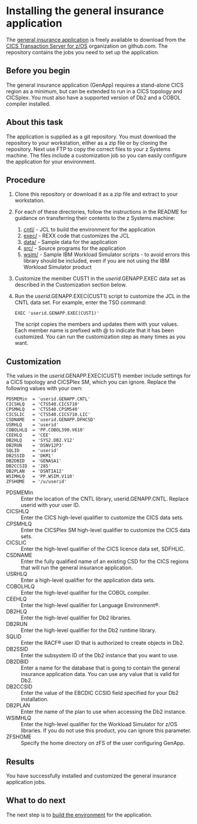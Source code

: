 # Installing the general insurance application

The [general insurance application](https://github.com/cicsdev/cics-genapp) is freely available to download from the
[CICS Transaction Server for z/OS](https://github.com/cicsdev) organization on github.com. The repository contains
the jobs you need to set up the application.


## Before you begin

The general insurance application (GenApp) requires a stand-alone CICS region as a minimum, but can be extended to
run in a CICS topology and CICSplex. You must also have a supported version of Db2 and a COBOL compiler installed.

## About this task

The application is supplied as a git repository. You must download the repository to your workstation, either as a zip
file or by cloning the repository. Next use FTP to copy the correct files to your z Systems machine. The files include
a customization job so you can easily configure the application for your environment.

## Procedure

1. Clone this repository or download it as a zip file and extract to your workstation.

1. For each of these directories, follow the instructions in the README for guidance on transferring their
contents to the z Systems machine:
   1. [cntl/](cntl/README.md) - JCL to build the environment for the application
   1. [exec/](exec/README.md) - REXX code that customizes the JCL
   1. [data/](data/README.md) - Sample data for the application
   1. [src/](src/README.md) - Source programs for the application
   1. [wsim/](wsim/README.md) - Sample IBM Workload Simulator scripts - to avoid errors this library should be
      included, even if you are not using the IBM Workload Simulator product

1. Customize the member CUST1 in the *userid*.GENAPP.EXEC data set as described in the Customization section below.

1. Run the *userid*.GENAPP.EXEC(CUST1) script to customize the JCL in the CNTL data set. For example, enter the TSO
command:

   `EXEC 'userid.GENAPP.EXEC(CUST1)'`

   The script copies the members and updates them with your values. Each member name is prefixed with @ to indicate that
   it has been customized. You can run the customization step as many times as you want.

## Customization

The values in the *userid*.GENAPP.EXEC(CUST1) member include settings for a CICS topology and CICSPlex SM, which you can
ignore. Replace the following values with your own:

```
PDSMEMin  = 'userid.GENAPP.CNTL'
CICSHLQ   = 'CTS540.CICS710'
CPSMHLQ   = 'CTS540.CPSM540'
CICSLIC   = 'CTS540.CICS710.LIC'
CSDNAME   = 'userid.GENAPP.DFHCSD'
USRHLQ    = 'userid'
COBOLHLQ  = 'PP.COBOL390.V610'
CEEHLQ    = 'CEE'
DB2HLQ    = 'SYS2.DB2.V12'
DB2RUN    = 'DSNV12P3'
SQLID     = 'userid'
DB2SSID   = 'DKM1'
DB2DBID   = 'GENASA1'
DB2CCSID  = '285'
DB2PLAN   = 'DSNTIA12'
WSIMHLQ   = 'PP.WSIM.V110'
ZFSHOME   = '/u/userid'
```

<dl>
<dt>PDSMEMin</dt>
    <dd>Enter the location of the CNTL library, userid.GENAPP.CNTL. Replace userid with your user ID.</dd>

<dt>CICSHLQ</dt>
    <dd>Enter the CICS high-level qualifier to customize the CICS data sets.</dd>

<dt>CPSMHLQ</dt>
    <dd>Enter the CICSPlex SM high-level qualifier to customize the CICS data sets.</dd>

<dt>CICSLIC</dt>
    <dd>Enter the high-level qualifier of the CICS licence data set, SDFHLIC.</dd>

<dt>CSDNAME</dt>
    <dd>Enter the fully qualified name of an existing CSD for the CICS regions that will run the general insurance
    application.</dd>

<dt>USRHLQ</dt>
    <dd>Enter a high-level qualifier for the application data sets.</dd>

<dt>COBOLHLQ</dt>
    <dd>Enter the high-level qualifier for the COBOL compiler.</dd>

<dt>CEEHLQ</dt>
    <dd>Enter the high-level qualifier for Language Environment®.</dd>

<dt>DB2HLQ</dt>
    <dd>Enter the high-level qualifier for Db2 libraries.</dd>

<dt>DB2RUN</dt>
    <dd>Enter the high-level qualifier for the Db2 runtime library.</dd>

<dt>SQLID</dt>
    <dd>Enter the RACF® user ID that is authorized to create objects in Db2.</dd>

<dt>DB2SSID</dt>
    <dd>Enter the subsystem ID of the Db2 instance that you want to use.</dd>

<dt>DB2DBID</dt>
    <dd>Enter a name for the database that is going to contain the general insurance application data. You can use
    any value that is valid for Db2.</dd>

<dt>DB2CCSID</dt>
    <dd>Enter the value of the EBCDIC CCSID field specified for your Db2 installation.</dd>

<dt>DB2PLAN</dt>
    <dd>Enter the name of the plan to use when accessing the Db2 instance.</dd>

<dt>WSIMHLQ</dt>
    <dd>Enter the high-level qualifier for the Workload Simulator for z/OS libraries. If you do not use this product,
    you can ignore this parameter.</dd>

<dt>ZFSHOME</dt>
    <dd>Specify the home directory on zFS of the user configuring GenApp.
</dl>

## Results

You have successfully installed and customized the general insurance application jobs.

## What to do next

The next step is to [build the environment](Building.md) for the application.
